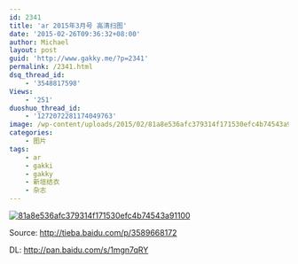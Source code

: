 ```yaml
---
id: 2341
title: 'ar 2015年3月号 高清扫图'
date: '2015-02-26T09:36:32+08:00'
author: Michael
layout: post
guid: 'http://www.gakky.me/?p=2341'
permalink: /2341.html
dsq_thread_id:
    - '3548817598'
Views:
    - '251'
duoshuo_thread_id:
    - '1272072281174049763'
image: /wp-content/uploads/2015/02/81a8e536afc379314f171530efc4b74543a91100.jpg
categories:
    - 图片
tags:
    - ar
    - gakki
    - gakky
    - 新垣结衣
    - 杂志
---
```


[![81a8e536afc379314f171530efc4b74543a91100](http://www.yui-aragaki.org/wp-content/uploads/2015/02/81a8e536afc379314f171530efc4b74543a91100.jpg)](http://www.yui-aragaki.org/wp-content/uploads/2015/02/81a8e536afc379314f171530efc4b74543a91100.jpg "81a8e536afc379314f171530efc4b74543a91100")

Source: <http://tieba.baidu.com/p/3589668172>

DL: <http://pan.baidu.com/s/1mgn7qRY>